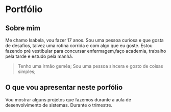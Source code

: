 # Portfólio
## Sobre mim ##
 Me chamo Isabela, vou fazer 17 anos. Sou uma pessoa curiosa e que gosta de desafios, talvez uma rotina corrida e com algo que eu goste. Estou fazendo pré vestibular para concursar enfermagem,faço academia, trabalho pela tarde e estudo pela manhã.
 > Tenho uma irmão gemêa;
 > Sou uma pessoa sincera e gosto de coisas simples;
 
 ## O que vou apresentar neste porfólio ##
  Vou mostrar alguns projetos que fazemos durante a aula de desenvolvimento de sistemas. Durante o trimestre.
